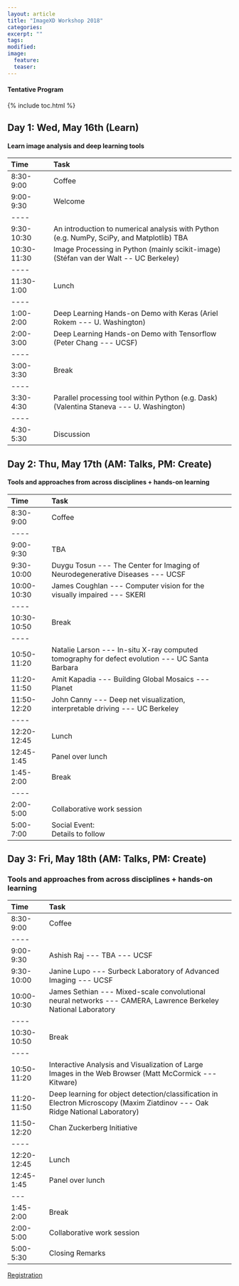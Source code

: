 ```yaml
---
layout: article
title: "ImageXD Workshop 2018"
categories:
excerpt: ""
tags:
modified:
image:
  feature:
  teaser:  
---
```


#### Tentative Program

{% include toc.html %}

## Day 1: Wed, May 16th (Learn)

#### Learn image analysis and deep learning tools

| Time        | Task    |
|:------------|:--------|
| 8:30-9:00   | <span class="badge warning">Coffee</span>|
| 9:00-9:30   | Welcome |
|----
| 9:30-10:30  | An introduction to numerical analysis with Python (e.g. NumPy, SciPy, and Matplotlib) TBA |
| 10:30-11:30 | Image Processing in Python (mainly scikit-image) (Stéfan van der Walt -- UC Berkeley) |
|----
| 11:30-1:00  | <span class="badge warning">Lunch</span>   |
|----
| 1:00-2:00   | Deep Learning Hands-on Demo with Keras (Ariel Rokem --- U. Washington)    |
| 2:00-3:00   | Deep Learning Hands-on Demo with Tensorflow (Peter Chang --- UCSF)  |
|----
| 3:00-3:30   | <span class="badge warning">Break</span>   |
|----
| 3:30-4:30   | Parallel processing tool within Python (e.g. Dask) (Valentina Staneva --- U. Washington) |
|----
| 4:30-5:30   | Discussion |

## Day 2: Thu, May 17th (AM: Talks, PM: Create)

#### Tools and approaches from across disciplines + hands-on learning

| Time        | Task    |
|:------------|:--------|
| 8:30-9:00   | <span class="badge warning">Coffee</span>  |
|----
| 9:00-9:30   | TBA |
| 9:30-10:00  | Duygu Tosun --- The Center for Imaging of Neurodegenerative Diseases  --- UCSF |
| 10:00-10:30 | James Coughlan --- Computer vision for the visually impaired --- SKERI |
|----
| 10:30-10:50  | <span class="badge warning">Break</span>   |
|----
| 10:50-11:20  | Natalie Larson --- In-situ X-ray computed tomography for defect evolution --- UC Santa Barbara |
| 11:20-11:50  | Amit Kapadia --- Building Global Mosaics --- Planet |
| 11:50-12:20  | John Canny --- Deep net visualization, interpretable driving --- UC Berkeley  |
|----
| 12:20-12:45  | <span class="badge warning">Lunch</span>  |
| 12:45-1:45   | <span class="badge success">Panel over lunch</span> |
| 1:45-2:00    | Break |
|----
| 2:00-5:00    | Collaborative work session |
| 5:00-7:00    | <span class="badge danger">Social Event:</span> <br/> Details to follow |


## Day 3: Fri, May 18th (AM: Talks, PM: Create)

### Tools and approaches from across disciplines + hands-on learning


| Time        | Task    |
|:------------|:--------|
| 8:30-9:00   | <span class="badge warning">Coffee</span>  |
|----
| 9:00-9:30   | Ashish Raj --- TBA --- UCSF |
| 9:30-10:00  | Janine Lupo --- Surbeck Laboratory of Advanced Imaging --- UCSF |
| 10:00-10:30 | James Sethian --- Mixed-scale convolutional neural networks --- CAMERA, Lawrence Berkeley National Laboratory |
|----
| 10:30-10:50  | <span class="badge warning">Break</span>   |
|----
| 10:50-11:20  | Interactive Analysis and Visualization of Large Images in the Web Browser (Matt McCormick --- Kitware)  |
| 11:20-11:50  | Deep learning for object detection/classification in Electron Microscopy (Maxim Ziatdinov --- Oak Ridge National Laboratory)  |
| 11:50-12:20  | Chan Zuckerberg Initiative |
|----
| 12:20-12:45  | <span class="badge warning">Lunch</span>  |
| 12:45-1:45   | <span class="badge success">Panel over lunch</span> |
|---
| 1:45-2:00    | Break |
| 2:00-5:00    | Collaborative work session |
| 5:00-5:30    | Closing Remarks |

<a href="https://docs.google.com/forms/d/13gRMnLP3MTd3g6JoxfTZT0vBZqa10dE3Gg5HOwRR82Y/" class="btn"> Registration </a>
